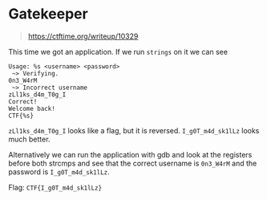 # Gatekeeper

> https://ctftime.org/writeup/10329

This time we got an application. If we run `strings` on it we can see 
```
Usage: %s <username> <password>
 ~> Verifying.
0n3_W4rM
 ~> Incorrect username
zLl1ks_d4m_T0g_I
Correct!
Welcome back!
CTF{%s}
```
`zLl1ks_d4m_T0g_I` looks like a flag, but it is reversed. `I_g0T_m4d_sk1lLz` looks much better.

Alternatively we can run the application with gdb and look at the registers before both strcmps and see that the correct username is `0n3_W4rM` and the password is `I_g0T_m4d_sk1lLz`.

Flag: `CTF{I_g0T_m4d_sk1lLz}`
